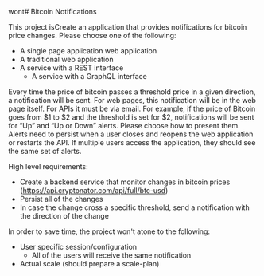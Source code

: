wont# Bitcoin Notifications

This project isCreate an application that provides notifications for bitcoin price changes. Please choose one of the following:
* A single page application web application
* A traditional web application
* A service with a REST interface
  - A service with a GraphQL interface

Every time the price of bitcoin passes a threshold price in a given direction, a notification will be
sent. For web pages, this notification will be in the web page itself. For APIs it must be via email.
For example, if the price of Bitcoin goes from $1 to $2 and the threshold is set for $2,
notifications will be sent for “Up” and “Up or Down” alerts. Please choose how to present them.
Alerts need to persist when a user closes and reopens the web application or restarts the API. If
multiple users access the application, they should see the same set of alerts.


High level requirements:
* Create a backend service that monitor changes in bitcoin prices (https://api.cryptonator.com/api/full/btc-usd)
* Persist all of the changes
* In case the change cross a specific threshold, send a notification with the direction of the change

In order to save time, the project won't atone to the following:
* User specific session/configuration
  - All of the users will receive the same notification
* Actual scale (should prepare a scale-plan)
